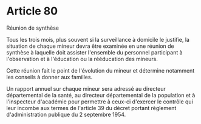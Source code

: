 # Article 80

Réunion de synthèse

Tous les trois mois, plus souvent si la surveillance à domicile le justifie, la situation de chaque mineur devra être examinée en une réunion de synthèse à laquelle doit assister l'ensemble du personnel participant à l'observation et à l'éducation ou la rééducation des mineurs.

Cette réunion fait le point de l'évolution du mineur et détermine notamment les conseils à donner aux familles.

Un rapport annuel sur chaque mineur sera adressé au directeur départemental de la santé, au directeur départemental de la population et à l'inspecteur d'académie pour permettre à ceux-ci d'exercer le contrôle qui leur incombe aux termes de l'article 39 du décret portant règlement d'administration publique du 2 septembre 1954.
